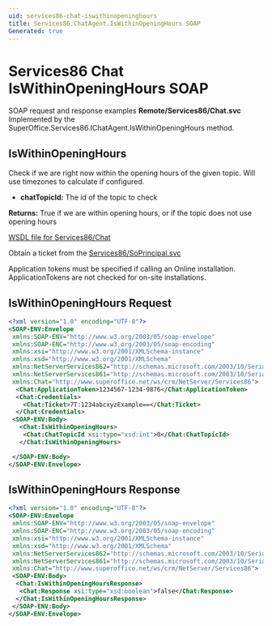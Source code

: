 ```yaml
---
uid: services86-chat-iswithinopeninghours
title: Services86.ChatAgent.IsWithinOpeningHours SOAP
Generated: true
---
```


# Services86 Chat IsWithinOpeningHours SOAP

SOAP request and response examples **Remote/Services86/Chat.svc**
Implemented by the <see cref="M:SuperOffice.Services86.IChatAgent.IsWithinOpeningHours">SuperOffice.Services86.IChatAgent.IsWithinOpeningHours</see> method.

## IsWithinOpeningHours

Check if we are right now within the opening hours of the given topic. Will use timezones to calculate if configured.

* **chatTopicId:** The id of the topic to check

**Returns:** True if we are within opening hours, or if the topic does not use opening hours


[WSDL file for Services86/Chat](../Services86-Chat.md)

Obtain a ticket from the [Services86/SoPrincipal.svc](../SoPrincipal/index.md)

Application tokens must be specified if calling an Online installation. ApplicationTokens are not checked for on-site installations.

## IsWithinOpeningHours Request

```xml
<?xml version="1.0" encoding="UTF-8"?>
<SOAP-ENV:Envelope
 xmlns:SOAP-ENV="http://www.w3.org/2003/05/soap-envelope"
 xmlns:SOAP-ENC="http://www.w3.org/2003/05/soap-encoding"
 xmlns:xsi="http://www.w3.org/2001/XMLSchema-instance"
 xmlns:xsd="http://www.w3.org/2001/XMLSchema"
 xmlns:NetServerServices862="http://schemas.microsoft.com/2003/10/Serialization/Arrays"
 xmlns:NetServerServices861="http://schemas.microsoft.com/2003/10/Serialization/"
 xmlns:Chat="http://www.superoffice.net/ws/crm/NetServer/Services86">
  <Chat:ApplicationToken>1234567-1234-9876</Chat:ApplicationToken>
  <Chat:Credentials>
    <Chat:Ticket>7T:1234abcxyzExample==</Chat:Ticket>
  </Chat:Credentials>
 <SOAP-ENV:Body>
   <Chat:IsWithinOpeningHours>
    <Chat:ChatTopicId xsi:type="xsd:int">0</Chat:ChatTopicId>
   </Chat:IsWithinOpeningHours>

 </SOAP-ENV:Body>
</SOAP-ENV:Envelope>

```


## IsWithinOpeningHours Response

```xml
<?xml version="1.0" encoding="UTF-8"?>
<SOAP-ENV:Envelope
 xmlns:SOAP-ENV="http://www.w3.org/2003/05/soap-envelope"
 xmlns:SOAP-ENC="http://www.w3.org/2003/05/soap-encoding"
 xmlns:xsi="http://www.w3.org/2001/XMLSchema-instance"
 xmlns:xsd="http://www.w3.org/2001/XMLSchema"
 xmlns:NetServerServices862="http://schemas.microsoft.com/2003/10/Serialization/Arrays"
 xmlns:NetServerServices861="http://schemas.microsoft.com/2003/10/Serialization/"
 xmlns:Chat="http://www.superoffice.net/ws/crm/NetServer/Services86">
 <SOAP-ENV:Body>
  <Chat:IsWithinOpeningHoursResponse>
   <Chat:Response xsi:type="xsd:boolean">false</Chat:Response>
  </Chat:IsWithinOpeningHoursResponse>
 </SOAP-ENV:Body>
</SOAP-ENV:Envelope>

```

